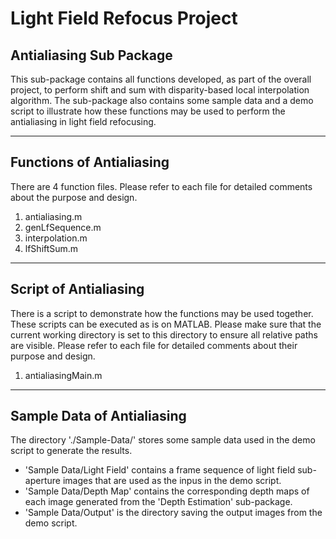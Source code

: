 # Light Field Refocus Project

## Antialiasing Sub Package

This sub-package contains all functions developed, as part of the overall project, 
to perform shift and sum with disparity-based local interpolation algorithm. 
The sub-package also contains some sample data and a demo script to illustrate how 
these functions may be used to perform the antialiasing in light field refocusing.

-------------------------
Functions of Antialiasing
-------------------------

There are 4 function files. Please refer to each file for detailed comments 
about the purpose and design.

1. antialiasing.m
2. genLfSequence.m
3. interpolation.m
4. lfShiftSum.m

------------------------
Script of Antialiasing
------------------------

There is a script to demonstrate how the functions may be used together. 
These scripts can be executed as is on MATLAB. Please make sure that the 
current working directory is set to this directory to ensure all relative 
paths are visible. Please refer to each file for detailed comments about 
their purpose and design.

1. antialiasingMain.m

----------------------------
Sample Data of Antialiasing
----------------------------

The directory './Sample-Data/' stores some sample data used in the demo script
to generate the results.
- 'Sample Data/Light Field' contains a frame sequence of light field sub-aperture 
  images that are used as the inpus in the demo script.
- 'Sample Data/Depth Map' contains the corresponding depth maps of each image 
  generated from the 'Depth Estimation' sub-package.
- 'Sample Data/Output' is the directory saving the output images from the demo script.
